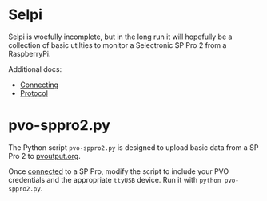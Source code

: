 # Selpi

Selpi is woefully incomplete, but in the long run it will hopefully be a collection of basic utilties to monitor a Selectronic SP Pro 2 from a RaspberryPi.

Additional docs:

 * [Connecting](docs/connecting.md)
 * [Protocol](docs/protocol.md)

# pvo-sppro2.py

The Python script `pvo-sppro2.py` is designed to upload basic data from a SP Pro 2 to [pvoutput.org](https://pvoutput.org/).

Once [connected](docs/connecting.md) to a SP Pro, modify the script to include your PVO credentials and the appropriate `ttyUSB` device. Run it with `python pvo-sppro2.py`.